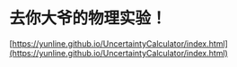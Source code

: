# 去你大爷的物理实验！
[https://yunline.github.io/UncertaintyCalculator/index.html](https://yunline.github.io/UncertaintyCalculator/index.html)
